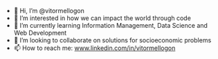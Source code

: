 - 👋 Hi, I’m @vitormellogon
- 👀 I’m interested in how we can impact the world through code
- 🌱 I’m currently learning Information Management, Data Science and Web Development
- 💞️ I’m looking to collaborate on solutions for socioeconomic problems
- 📫 How to reach me: www.linkedin.com/in/vitormellogon
